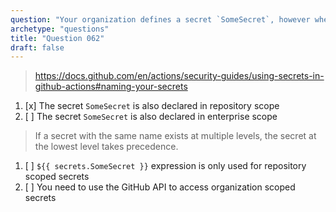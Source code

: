 ```yaml
---
question: "Your organization defines a secret `SomeSecret`, however when You reference that secret in a workflow using `${{ secrets.SomeSecret }}` it provides a different value than expected. What may be the reason for that?"
archetype: "questions"
title: "Question 062"
draft: false
---
```


> https://docs.github.com/en/actions/security-guides/using-secrets-in-github-actions#naming-your-secrets
1. [x] The secret `SomeSecret` is also declared in repository scope
1. [ ] The secret `SomeSecret` is also declared in enterprise scope
> If a secret with the same name exists at multiple levels, the secret at the lowest level takes precedence.
1. [ ] `${{ secrets.SomeSecret }}` expression is only used for repository scoped secrets
1. [ ] You need to use the GitHub API to access organization scoped secrets
